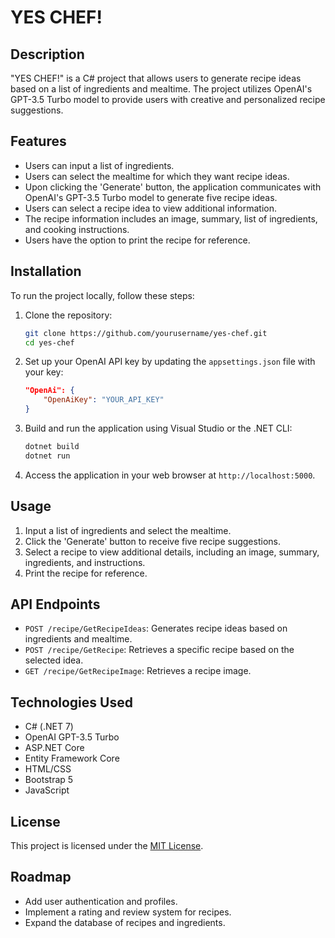 # YES CHEF!

## Description

"YES CHEF!" is a C# project that allows users to generate recipe ideas based on a list of ingredients and mealtime. The project utilizes OpenAI's GPT-3.5 Turbo model to provide users with creative and personalized recipe suggestions.

## Features

- Users can input a list of ingredients.
- Users can select the mealtime for which they want recipe ideas.
- Upon clicking the 'Generate' button, the application communicates with OpenAI's GPT-3.5 Turbo model to generate five recipe ideas.
- Users can select a recipe idea to view additional information.
- The recipe information includes an image, summary, list of ingredients, and cooking instructions.
- Users have the option to print the recipe for reference.

## Installation

To run the project locally, follow these steps:

1. Clone the repository:

   ```bash
   git clone https://github.com/yourusername/yes-chef.git
   cd yes-chef
   ```

2. Set up your OpenAI API key by updating the `appsettings.json` file with your key:

   ```json
   "OpenAi": {
       "OpenAiKey": "YOUR_API_KEY"
   }
   ```

3. Build and run the application using Visual Studio or the .NET CLI:

   ```bash
   dotnet build
   dotnet run
   ```

4. Access the application in your web browser at `http://localhost:5000`.

## Usage

1. Input a list of ingredients and select the mealtime.
2. Click the 'Generate' button to receive five recipe suggestions.
3. Select a recipe to view additional details, including an image, summary, ingredients, and instructions.
4. Print the recipe for reference.

## API Endpoints

- `POST /recipe/GetRecipeIdeas`: Generates recipe ideas based on ingredients and mealtime.
- `POST /recipe/GetRecipe`: Retrieves a specific recipe based on the selected idea.
- `GET /recipe/GetRecipeImage`: Retrieves a recipe image.

## Technologies Used

- C# (.NET 7)
- OpenAI GPT-3.5 Turbo
- ASP.NET Core
- Entity Framework Core
- HTML/CSS
- Bootstrap 5
- JavaScript

## License

This project is licensed under the [MIT License](LICENSE).

## Roadmap

- Add user authentication and profiles.
- Implement a rating and review system for recipes.
- Expand the database of recipes and ingredients.
